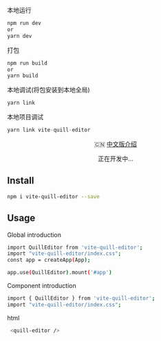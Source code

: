 本地运行

```bash
npm run dev 
or 
yarn dev
```

打包

```bash
npm run build 
or 
yarn build
```

本地调试(将包安装到本地全局)
```typescript
yarn link
```

本地项目调试
```typescript
yarn link vite-quill-editor
```





<p align="center">
  <!-- 🔥 <a href="https://">文档网站（国内）</a>
  &nbsp;
  &nbsp; -->
  🇨🇳 <a href="./README.zh-CN.md">中文版介绍</a>
</p>

<p align="center">
  正在开发中...
</p>


## Install


```bash
npm i vite-quill-editor --save
```

## Usage

Global introduction

```bash
import QuillEditor from 'vite-quill-editor';
import "vite-quill-editor/index.css";
const app = createApp(App);

app.use(QuillEditor).mount('#app')
```

Component introduction

```bash
import { QuillEditor } from 'vite-quill-editor';
import "vite-quill-editor/index.css";
```

html

```bash
 <quill-editor />
```